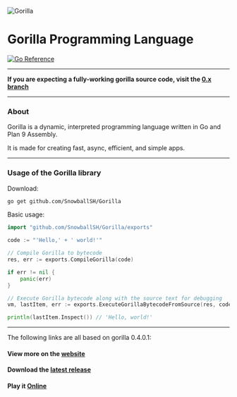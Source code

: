 ![Gorilla](https://i.imgur.com/lX7Vzr0.png)

# Gorilla Programming Language

[![Go Reference](https://pkg.go.dev/badge/github.com/SnowballSH/Gorilla.svg)](https://pkg.go.dev/github.com/SnowballSH/Gorilla)

---

**If you are expecting a fully-working gorilla source code, visit
the [0.x branch](https://github.com/SnowballSH/Gorilla/tree/0.x)**

---

### About

Gorilla is a dynamic, interpreted programming language written in Go and Plan 9 Assembly.

It is made for creating fast, async, efficient, and simple apps.

---

### Usage of the Gorilla library

Download:

```bash
go get github.com/SnowballSH/Gorilla
```

Basic usage:

```go
import "github.com/SnowballSH/Gorilla/exports"

code := "'Hello,' + ' world!'"

// Compile Gorilla to bytecode
res, err := exports.CompileGorilla(code)

if err != nil {
	panic(err)
}

// Execute Gorilla bytecode along with the source text for debugging
vm, lastItem, err := exports.ExecuteGorillaBytecodeFromSource(res, code)

println(lastItem.Inspect()) // 'Hello, world!'
```

---

The following links are all based on gorilla 0.4.0.1:

#### View more on the [website](https://snowballsh.me/Gorilla/)

#### Download the [latest release](https://github.com/SnowballSH/Gorilla/releases)

#### Play it [Online](https://snowballsh.me/Gorilla-Playground/)